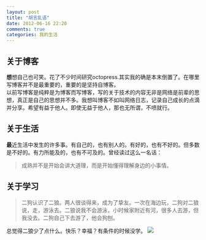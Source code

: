 ```yaml
---
layout: post
title: "胡言乱语"
date: 2012-06-16 22:20
comments: true
categories: 我的生活
---
```

## 关于博客 ##
**想**想自己也可笑。花了不少时间研究octopress.其实我的确是本末倒置了。在哪里写博客并不是最重要的，重要的是坚持自博客。<br/>
以前写博客是纯粹是为博客而写博客，写的关于技术的内容无非是网络是前辈的思想，真正是自己的思想并不多。我想叫博客不如叫网络日志，记录自己成长的点滴并分享。希望有益于他人。即使无益于他人，那也无所谓，不喷就行。
## 关于生活 ##
**最**近生活中发生的许多事。有自己的，也有别人的。有好的，也有不好的。但多数是不好的。有力所能及的，也有不可及的。曾经读过这么一名话：
> 成熟并不是开始会讲大道理，而是开始懂得理解身边的小事情。

## 关于学习 ##
> 二狗认识了二狼。两人很谈得来，成为了挚友。一次在海边玩，二狗对二狼说，走，游泳去。二狼说我不会游泳，小时候家附近有河，很多人去游，但我没去。二狗自己下去游了，他会狗刨。

总觉得二狼少了点什么。快乐？幸福？有条件的时候没学。
![](http://pic.yupoo.com/huwewa/C2TjEDw4/NwkAt.jpg)
